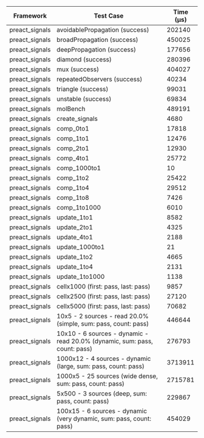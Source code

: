| Framework | Test Case | Time (μs) |
| --- | --- | --- |
| preact_signals | avoidablePropagation (success) | 202140 |
| preact_signals | broadPropagation (success) | 450025 |
| preact_signals | deepPropagation (success) | 177656 |
| preact_signals | diamond (success) | 280396 |
| preact_signals | mux (success) | 404027 |
| preact_signals | repeatedObservers (success) | 40234 |
| preact_signals | triangle (success) | 99031 |
| preact_signals | unstable (success) | 69834 |
| preact_signals | molBench | 489191 |
| preact_signals | create_signals | 4680 |
| preact_signals | comp_0to1 | 17818 |
| preact_signals | comp_1to1 | 12476 |
| preact_signals | comp_2to1 | 12930 |
| preact_signals | comp_4to1 | 25772 |
| preact_signals | comp_1000to1 | 10 |
| preact_signals | comp_1to2 | 25422 |
| preact_signals | comp_1to4 | 29512 |
| preact_signals | comp_1to8 | 7426 |
| preact_signals | comp_1to1000 | 6010 |
| preact_signals | update_1to1 | 8582 |
| preact_signals | update_2to1 | 4325 |
| preact_signals | update_4to1 | 2188 |
| preact_signals | update_1000to1 | 21 |
| preact_signals | update_1to2 | 4665 |
| preact_signals | update_1to4 | 2131 |
| preact_signals | update_1to1000 | 1138 |
| preact_signals | cellx1000 (first: pass, last: pass) | 9857 |
| preact_signals | cellx2500 (first: pass, last: pass) | 27120 |
| preact_signals | cellx5000 (first: pass, last: pass) | 70682 |
| preact_signals | 10x5 - 2 sources - read 20.0% (simple, sum: pass, count: pass) | 446644 |
| preact_signals | 10x10 - 6 sources - dynamic - read 20.0% (dynamic, sum: pass, count: pass) | 276793 |
| preact_signals | 1000x12 - 4 sources - dynamic (large, sum: pass, count: pass) | 3713911 |
| preact_signals | 1000x5 - 25 sources (wide dense, sum: pass, count: pass) | 2715781 |
| preact_signals | 5x500 - 3 sources (deep, sum: pass, count: pass) | 229867 |
| preact_signals | 100x15 - 6 sources - dynamic (very dynamic, sum: pass, count: pass) | 454029 |
